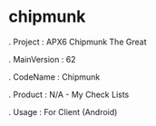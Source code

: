 # chipmunk

. Project : APX6 Chipmunk The Great

. MainVersion : 62

. CodeName : Chipmunk

. Product : N/A - My Check Lists

. Usage : For Client (Android)
